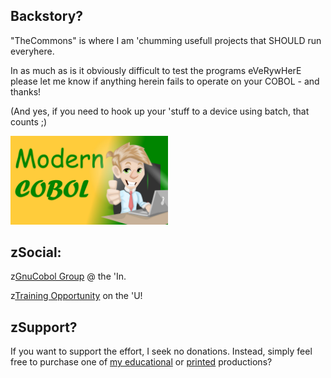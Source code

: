 ## Backstory?
"TheCommons" is where I am 'chumming usefull projects that SHOULD run everyhere.

In as much as is it obviously difficult to test the programs eVeRywHerE please let me know if anything herein fails to operate on your COBOL - and thanks!

(And yes, if you need to hook up your 'stuff to a device using batch, that counts ;)

<img src='https://github.com/soft9000/COBOL/blob/main/_IMAGES/SimplyCOBOL_Logo.jpg' width='50%' height='50%'>

## zSocial:
z[GnuCobol Group](https://www.linkedin.com/groups/12921968/) @ the 'In.

z[Training Opportunity](https://www.udemy.com/course/simply-cobol) on the 'U!


## zSupport?
If you want to support the effort, I seek no donations. Instead, simply feel free to purchase one of [my educational](https://www.udemy.com/user/randallnagy2/) or [printed](https://www.amazon.com/Randall-Nagy/e/B08ZJLH1VN?ref=sr_ntt_srch_lnk_1&qid=1660050704&sr=8-1) productions?
